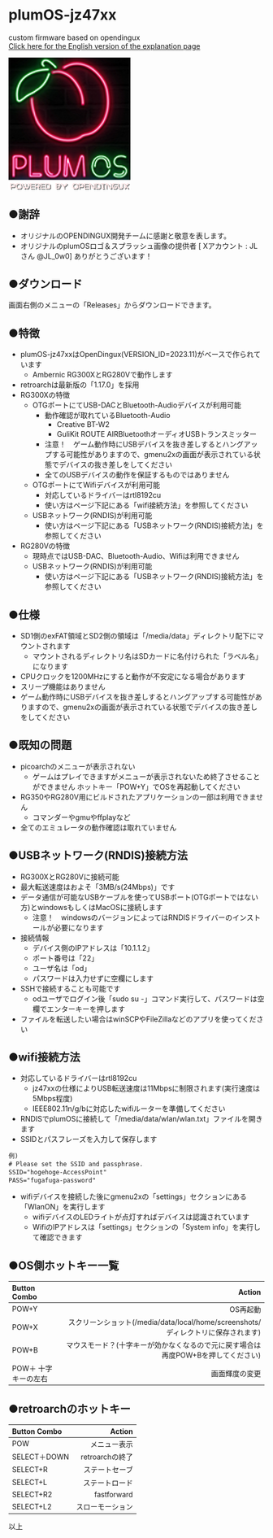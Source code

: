 # plumOS-jz47xx
custom firmware based on opendingux  
[Click here for the English version of the explanation page](./README_EN.md)  
  
  <img src="./docs/website/images/plumOS-jz47xx.png" width="240">  
  
## ●謝辞
- オリジナルのOPENDINGUX開発チームに感謝と敬意を表します。
- オリジナルのplumOSロゴ＆スプラッシュ画像の提供者 [ Xアカウント : JLさん @JL_0w0] ありがとうございます！

## ●ダウンロード
画面右側のメニューの「Releases」からダウンロードできます。  
 
## ●特徴
- plumOS-jz47xxはOpenDingux(VERSION_ID=2023.11)がベースで作られています
    - Ambernic RG300XとRG280Vで動作します
- retroarchは最新版の「1.17.0」を採用
- RG300Xの特徴
    - OTGポートにてUSB-DACとBluetooth-Audioデバイスが利用可能
        - 動作確認が取れているBluetooth-Audio
            - Creative BT-W2
            - GuliKit ROUTE AIRBluetoothオーディオUSBトランスミッター
        - 注意！　ゲーム動作時にUSBデバイスを抜き差しするとハングアップする可能性がありますので、gmenu2xの画面が表示されている状態でデバイスの抜き差しをしてください
        - 全てのUSBデバイスの動作を保証するものではありません
    - OTGポートにてWifiデバイスが利用可能
        - 対応しているドライバーはrtl8192cu
        - 使い方はページ下記にある「wifi接続方法」を参照してください
    - USBネットワーク(RNDIS)が利用可能
        - 使い方はページ下記にある「USBネットワーク(RNDIS)接続方法」を参照してください
- RG280Vの特徴
    - 現時点ではUSB-DAC、Bluetooth-Audio、Wifiは利用できません
    - USBネットワーク(RNDIS)が利用可能
        - 使い方はページ下記にある「USBネットワーク(RNDIS)接続方法」を参照してください

## ●仕様
- SD1側のexFAT領域とSD2側の領域は「/media/data」ディレクトリ配下にマウントされます
    - マウントされるディレクトリ名はSDカードに名付けられた「ラベル名」になります
- CPUクロックを1200MHzにすると動作が不安定になる場合があります
- スリープ機能はありません
- ゲーム動作時にUSBデバイスを抜き差しするとハングアップする可能性がありますので、gmenu2xの画面が表示されている状態でデバイスの抜き差しをしてください

## ●既知の問題
- picoarchのメニューが表示されない
    - ゲームはプレイできますがメニューが表示されないため終了させることができません
    ホットキー「POW+Y」でOSを再起動してください
- RG350やRG280V用にビルドされたアプリケーションの一部は利用できません
    - コマンダーやgmuやffplayなど
- 全てのエミュレータの動作確認は取れていません

## ●USBネットワーク(RNDIS)接続方法
- RG300XとRG280Vに接続可能
- 最大転送速度はおよそ「3MB/s(24Mbps)」です
- データ通信が可能なUSBケーブルを使ってUSBポート(OTGポートではない方)とwindowsもしくはMacOSに接続します
    - 注意！　windowsのバージョンによってはRNDISドライバーのインストールが必要になります
- 接続情報
    - デバイス側のIPアドレスは「10.1.1.2」
    - ポート番号は「22」
    - ユーザ名は「od」
    - パスワードは入力せずに空欄にします
- SSHで接続することも可能です
    - odユーザでログイン後「sudo su -」コマンド実行して、パスワードは空欄でエンターキーを押します
- ファイルを転送したい場合はwinSCPやFileZillaなどのアプリを使ってください

## ●wifi接続方法
- 対応しているドライバーはrtl8192cu
    - jz47xxの仕様によりUSB転送速度は11Mbpsに制限されます(実行速度は5Mbps程度)
    - IEEE802.11n/g/bに対応したwifiルーターを準備してください
- RNDISでplumOSに接続して「/media/data/wlan/wlan.txt」ファイルを開きます
- SSIDとパスフレーズを入力して保存します
```
例)
# Please set the SSID and passphrase.
SSID="hogehoge-AccessPoint"
PASS="fugafuga-password"
```
- wifiデバイスを接続した後にgmenu2xの「settings」セクションにある「WlanON」を実行します
    - wifiデバイスのLEDライトが点灯すればデバイスは認識されています
    - WifiのIPアドレスは「settings」セクションの「System info」を実行して確認できます


## ●OS側ホットキー一覧
| Button Combo | Action | 
|:-----------|------------:|
| POW+Y       |        OS再起動 |
| POW+X       |        スクリーンショット(/media/data/local/home/screenshots/　ディレクトリに保存されます) |
| POW+B       |        マウスモード？(十字キーが効かなくなるので元に戻す場合は再度POW+Bを押してください) |
| POW＋ 十字キーの左右       |        画面輝度の変更 |


## ●retroarchのホットキー
| Button Combo | Action | 
|:-----------|------------:|
| POW       |        メニュー表示 |
| SELECT＋DOWN       |        retroarchの終了 |
| SELECT+R       |        ステートセーブ |
| SELECT+L     |      ステートロード |
| SELECT+R2     |      fastforward |
| SELECT+L2     |      スローモーション |

以上